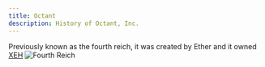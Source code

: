 ```yaml
---
title: Octant
description: History of Octant, Inc.
---
```


Previously known as the fourth reich, it was created by Ether and it owned [XEH](../Hosts/xeh.sh.mdx)
![Fourth Reich](https://summerhosts.github.io/media/octant/fourth%20reich.png)